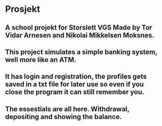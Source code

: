 # Prosjekt
**A school projekt for Storslett VGS**
Made by Tor Vidar Arnesen and Nikolai Mikkelsen Moksnes.
---
This project simulates a simple banking system, well more like an ATM.
---
It has login and registration, the profiles gets saved in a txt file for later use so even if you close the program it can still remember you.
---
The essestials are all here. Withdrawal, depositing and showing the balance.
---
